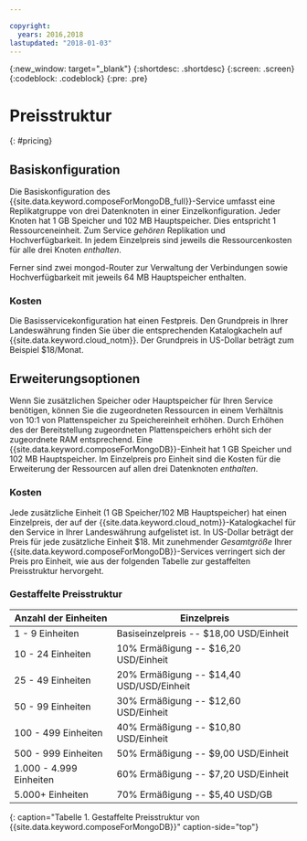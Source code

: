 ```yaml
---

copyright:
  years: 2016,2018
lastupdated: "2018-01-03"
---
```


{:new_window: target="_blank"}
{:shortdesc: .shortdesc}
{:screen: .screen}
{:codeblock: .codeblock}
{:pre: .pre}

# Preisstruktur
{: #pricing}

## Basiskonfiguration
Die Basiskonfiguration des {{site.data.keyword.composeForMongoDB_full}}-Service umfasst eine Replikatgruppe von drei Datenknoten in einer Einzelkonfiguration. Jeder Knoten hat 1 GB Speicher und 102 MB Hauptspeicher. Dies entspricht 1 Ressourceneinheit. Zum Service _gehören_ Replikation und Hochverfügbarkeit. In jedem Einzelpreis sind jeweils die Ressourcenkosten für alle drei Knoten _enthalten_.

Ferner sind zwei mongod-Router zur Verwaltung der Verbindungen sowie Hochverfügbarkeit mit jeweils 64 MB Hauptspeicher enthalten.

### Kosten
Die Basisservicekonfiguration hat einen Festpreis. Den Grundpreis in Ihrer Landeswährung finden Sie über die entsprechenden Katalogkacheln auf {{site.data.keyword.cloud_notm}}. Der Grundpreis in US-Dollar beträgt zum Beispiel $18/Monat.


## Erweiterungsoptionen
Wenn Sie zusätzlichen Speicher oder Hauptspeicher für Ihren Service benötigen, können Sie die zugeordneten Ressourcen in einem Verhältnis von 10:1 von Plattenspeicher zu Speichereinheit erhöhen. Durch Erhöhen des der Bereitstellung zugeordneten Plattenspeichers erhöht sich der zugeordnete RAM entsprechend. Eine {{site.data.keyword.composeForMongoDB}}-Einheit hat 1 GB Speicher und 102 MB Hauptspeicher. Im Einzelpreis pro Einheit sind die Kosten für die Erweiterung der Ressourcen auf allen drei Datenknoten _enthalten_. 

### Kosten
Jede zusätzliche Einheit (1 GB Speicher/102 MB Hauptspeicher) hat einen Einzelpreis, der auf der {{site.data.keyword.cloud_notm}}-Katalogkachel für den Service in Ihrer Landeswährung aufgelistet ist. In US-Dollar beträgt der Preis für jede zusätzliche Einheit $18. Mit zunehmender _Gesamtgröße_ Ihrer {{site.data.keyword.composeForMongoDB}}-Services verringert sich der Preis pro Einheit, wie aus der folgenden Tabelle zur gestaffelten Preisstruktur hervorgeht.

### Gestaffelte Preisstruktur
Anzahl der Einheiten|Einzelpreis
----------|-----------
1 - 9 Einheiten|Basiseinzelpreis -- $18,00 USD/Einheit
10 - 24 Einheiten|10% Ermäßigung -- $16,20 USD/Einheit
25 - 49 Einheiten|20% Ermäßigung -- $14,40 USD/USD/Einheit
50 - 99 Einheiten|30% Ermäßigung -- $12,60 USD/Einheit
100 - 499 Einheiten|40% Ermäßigung -- $10,80 USD/Einheit
500 - 999 Einheiten|50% Ermäßigung -- $9,00 USD/Einheit
1.000 - 4.999 Einheiten|60% Ermäßigung -- $7,20 USD/Einheit
5.000+ Einheiten|70% Ermäßigung -- $5,40 USD/GB
{: caption="Tabelle 1. Gestaffelte Preisstruktur von {{site.data.keyword.composeForMongoDB}}" caption-side="top"}
